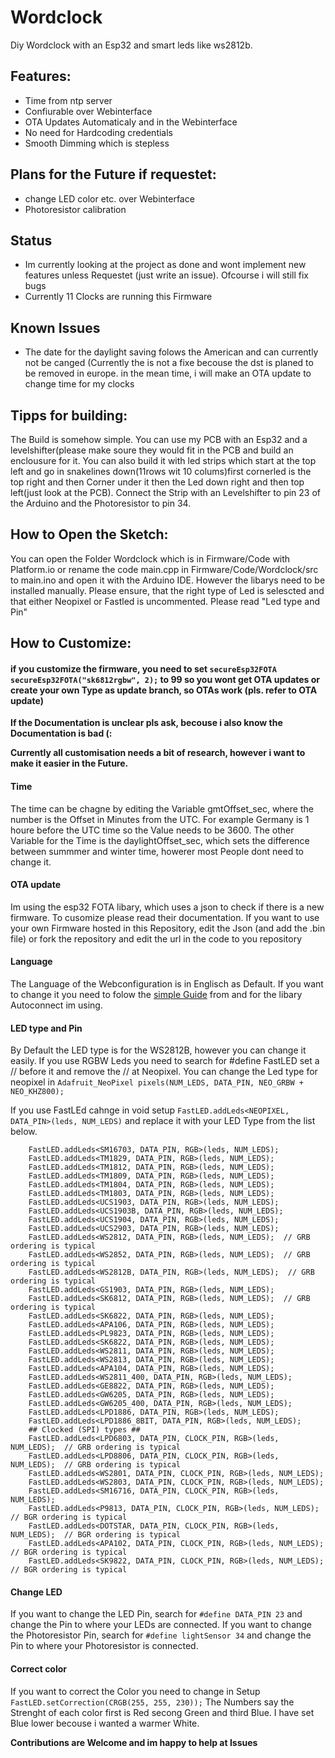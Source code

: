 # Wordclock
Diy Wordclock with an Esp32 and smart leds like ws2812b.

## Features: 
- Time from ntp server
- Confiurable over Webinterface
- OTA Updates Automaticaly and in the Webinterface
- No need for Hardcoding credentials
- Smooth Dimming which is stepless


## Plans for the Future if requestet:
- change LED color etc. over Webinterface 
- Photoresistor calibration

## Status
- Im currently looking at the project as done and wont implement new features unless Requestet (just write an issue). Ofcourse i will still fix bugs
- Currently 11 Clocks are running this Firmware
## Known Issues
- The date for the daylight saving folows the American and can currently not be canged (Currently the is not a fixe becouse the dst is planed to be removed in europe. in the mean time, i will make an OTA update to change time for my clocks

## Tipps for building:

The Build is somehow simple. You can use my PCB with an Esp32 and a levelshifter(please make soure they would fit in the PCB
and build an enclousure for it.
You can also build it with led strips which start at the top left and go in snakelines down(11rows wit 10 colums)first cornerled is the top right and then Corner under it then the Led down right and then top left(just look at the PCB). Connect the Strip with an Levelshifter to pin 23 of the Arduino and the Photoresistor to pin 34.

## How to Open the Sketch:
You can open the Folder Wordclock which is in Firmware/Code with Platform.io or rename the code main.cpp in  Firmware/Code/Wordclock/src to main.ino  and open it with the Arduino IDE. However the libarys need to be installed manually. Please ensure, that the right type of Led is selescted and that either Neopixel or Fastled is uncommented. Please read "Led type and Pin"

## How to Customize:
#### if you customize the firmware, you need to set ```secureEsp32FOTA secureEsp32FOTA("sk6812rgbw", 2);``` to 99 so you wont get OTA updates or create your own Type as update branch, so OTAs work (pls. refer to OTA update)

**If the Documentation is unclear pls ask, becouse i also know the Documentation is bad (:**

**Currently all customisation needs a bit of research, however i want to make it easier in the Future.**
#### Time
The time can be chagne by editing the Variable gmtOffset_sec, where the number is the Offset in Minutes from the UTC. For example Germany is 1 houre before the UTC time so the Value needs to be 3600. The other Variable for the Time is the daylightOffset_sec, which sets the difference between summmer and winter time, howerer most People dont need to change it.

#### OTA update
Im using the esp32 FOTA libary, which uses a json to check if there is a new firmware. To cusomize please read their documentation. If you want to use your own Firmware hosted in this Repository, edit the Json (and add the .bin file) or fork the repository and edit the url in the code to you repository

#### Language
The Language of the Webconfiguration is in Englisch as Default. If you want to change it you need to folow the [simple Guide](https://hieromon.github.io/AutoConnect/adexterior.html) from and for the libary Autoconnect im using.
#### LED type and Pin
By Default the LED type is for the WS2812B, however you can change it easily.
If you use RGBW Leds you need to search for #define FastLED set a // before it and remove the // at Neopixel. You can change the Led type for neopixel in ```Adafruit_NeoPixel pixels(NUM_LEDS, DATA_PIN, NEO_GRBW + NEO_KHZ800);```

If you use FastLEd cahnge in void setup  ```FastLED.addLeds<NEOPIXEL, DATA_PIN>(leds, NUM_LEDS)``` and replace it with your LED Type from the list below.
```
    FastLED.addLeds<SM16703, DATA_PIN, RGB>(leds, NUM_LEDS);
    FastLED.addLeds<TM1829, DATA_PIN, RGB>(leds, NUM_LEDS);
    FastLED.addLeds<TM1812, DATA_PIN, RGB>(leds, NUM_LEDS);
    FastLED.addLeds<TM1809, DATA_PIN, RGB>(leds, NUM_LEDS);
    FastLED.addLeds<TM1804, DATA_PIN, RGB>(leds, NUM_LEDS);
    FastLED.addLeds<TM1803, DATA_PIN, RGB>(leds, NUM_LEDS);
    FastLED.addLeds<UCS1903, DATA_PIN, RGB>(leds, NUM_LEDS);
    FastLED.addLeds<UCS1903B, DATA_PIN, RGB>(leds, NUM_LEDS);
    FastLED.addLeds<UCS1904, DATA_PIN, RGB>(leds, NUM_LEDS);
    FastLED.addLeds<UCS2903, DATA_PIN, RGB>(leds, NUM_LEDS);
    FastLED.addLeds<WS2812, DATA_PIN, RGB>(leds, NUM_LEDS);  // GRB ordering is typical
    FastLED.addLeds<WS2852, DATA_PIN, RGB>(leds, NUM_LEDS);  // GRB ordering is typical
    FastLED.addLeds<WS2812B, DATA_PIN, RGB>(leds, NUM_LEDS);  // GRB ordering is typical
    FastLED.addLeds<GS1903, DATA_PIN, RGB>(leds, NUM_LEDS);
    FastLED.addLeds<SK6812, DATA_PIN, RGB>(leds, NUM_LEDS);  // GRB ordering is typical
    FastLED.addLeds<SK6822, DATA_PIN, RGB>(leds, NUM_LEDS);
    FastLED.addLeds<APA106, DATA_PIN, RGB>(leds, NUM_LEDS);
    FastLED.addLeds<PL9823, DATA_PIN, RGB>(leds, NUM_LEDS);
    FastLED.addLeds<SK6822, DATA_PIN, RGB>(leds, NUM_LEDS);
    FastLED.addLeds<WS2811, DATA_PIN, RGB>(leds, NUM_LEDS);
    FastLED.addLeds<WS2813, DATA_PIN, RGB>(leds, NUM_LEDS);
    FastLED.addLeds<APA104, DATA_PIN, RGB>(leds, NUM_LEDS);
    FastLED.addLeds<WS2811_400, DATA_PIN, RGB>(leds, NUM_LEDS);
    FastLED.addLeds<GE8822, DATA_PIN, RGB>(leds, NUM_LEDS);
    FastLED.addLeds<GW6205, DATA_PIN, RGB>(leds, NUM_LEDS);
    FastLED.addLeds<GW6205_400, DATA_PIN, RGB>(leds, NUM_LEDS);
    FastLED.addLeds<LPD1886, DATA_PIN, RGB>(leds, NUM_LEDS);
    FastLED.addLeds<LPD1886_8BIT, DATA_PIN, RGB>(leds, NUM_LEDS);
    ## Clocked (SPI) types ##
    FastLED.addLeds<LPD6803, DATA_PIN, CLOCK_PIN, RGB>(leds, NUM_LEDS);  // GRB ordering is typical
    FastLED.addLeds<LPD8806, DATA_PIN, CLOCK_PIN, RGB>(leds, NUM_LEDS);  // GRB ordering is typical
    FastLED.addLeds<WS2801, DATA_PIN, CLOCK_PIN, RGB>(leds, NUM_LEDS);
    FastLED.addLeds<WS2803, DATA_PIN, CLOCK_PIN, RGB>(leds, NUM_LEDS);
    FastLED.addLeds<SM16716, DATA_PIN, CLOCK_PIN, RGB>(leds, NUM_LEDS);
    FastLED.addLeds<P9813, DATA_PIN, CLOCK_PIN, RGB>(leds, NUM_LEDS);  // BGR ordering is typical
    FastLED.addLeds<DOTSTAR, DATA_PIN, CLOCK_PIN, RGB>(leds, NUM_LEDS);  // BGR ordering is typical
    FastLED.addLeds<APA102, DATA_PIN, CLOCK_PIN, RGB>(leds, NUM_LEDS);  // BGR ordering is typical
    FastLED.addLeds<SK9822, DATA_PIN, CLOCK_PIN, RGB>(leds, NUM_LEDS);  // BGR ordering is typical
```
#### Change LED
If you want to change the LED Pin, search for ``` #define DATA_PIN 23 ``` and change the Pin to where your LEDs are connected.
If you want to change the Photoresistor Pin, search for ``` #define lightSensor 34 ``` and change the Pin to where your Photoresistor is connected.
#### Correct color
If you want to correct the Color you need to change in Setup ``` FastLED.setCorrection(CRGB(255, 255, 230)); ``` The Numbers say the Strenght of each color first is Red secong Green and third Blue. I have set Blue lower becouse i wanted a warmer White.

**Contributions are Welcome and im happy to help at Issues**
